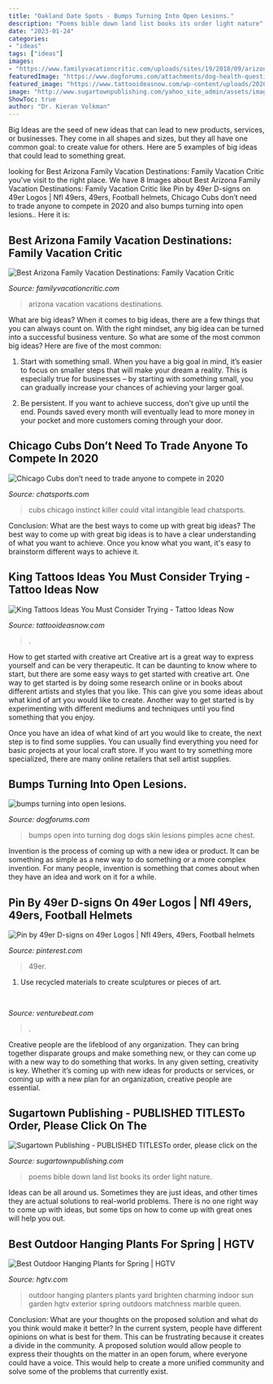```yaml
---
title: "Oakland Date Spots - Bumps Turning Into Open Lesions."
description: "Poems bible down land list books its order light nature"
date: "2023-01-24"
categories:
- "ideas"
tags: ["ideas"]
images:
- "https://www.familyvacationcritic.com/uploads/sites/19/2018/09/arizona_GettyImages-674650494-1280x640.jpg"
featuredImage: "https://www.dogforums.com/attachments/dog-health-questions/9317d1241645052-bumps-turning-into-open-1.jpg"
featured_image: "https://www.tattooideasnow.com/wp-content/uploads/2020/05/king-tattoo-22-1024x576.jpg"
image: "http://www.sugartownpublishing.com/yahoo_site_admin/assets/images/Mi_Tierra.133153032_std.jpg"
ShowToc: true
author: "Dr. Kieran Volkman"
---
```



Big Ideas are the seed of new ideas that can lead to new products, services, or businesses. They come in all shapes and sizes, but they all have one common goal: to create value for others. Here are 5 examples of big ideas that could lead to something great.

	

		
looking for Best Arizona Family Vacation Destinations: Family Vacation Critic you've visit to the right place. We have 8 Images about Best Arizona Family Vacation Destinations: Family Vacation Critic like Pin by 49er D-signs on 49er Logos | Nfl 49ers, 49ers, Football helmets, Chicago Cubs don’t need to trade anyone to compete in 2020 and also bumps turning into open lesions.. Here it is:
		
    
## Best Arizona Family Vacation Destinations: Family Vacation Critic

<img loading=lazy src="https://www.familyvacationcritic.com/uploads/sites/19/2018/09/arizona_GettyImages-674650494-1280x640.jpg" onerror="this.onerror=null;this.src='https://tse1.mm.bing.net/th?id=OIP.oVsK7fMWmvidOtTTnVB09wHaDt&amp;pid=15.1';" alt="Best Arizona Family Vacation Destinations: Family Vacation Critic">

_Source: familyvacationcritic.com_

>arizona vacation vacations destinations. 

	

What are big ideas?
When it comes to big ideas, there are a few things that you can always count on. With the right mindset, any big idea can be turned into a successful business venture. So what are some of the most common big ideas? Here are five of the most common:
1. Start with something small. When you have a big goal in mind, it’s easier to focus on smaller steps that will make your dream a reality. This is especially true for businesses – by starting with something small, you can gradually increase your chances of achieving your larger goal.

2. Be persistent. If you want to achieve success, don’t give up until the end. Pounds saved every month will eventually lead to more money in your pocket and more customers coming through your door.

    
## Chicago Cubs Don’t Need To Trade Anyone To Compete In 2020

<img loading=lazy src="http://cdn.chatsports.com/thumbnails/4168-92892-original.jpeg" onerror="this.onerror=null;this.src='https://tse1.mm.bing.net/th?id=OIP.qIOIzmtjk-hVM2iCVBirhgHaE7&amp;pid=15.1';" alt="Chicago Cubs don’t need to trade anyone to compete in 2020">

_Source: chatsports.com_

>cubs chicago instinct killer could vital intangible lead chatsports. 

	

Conclusion: What are the best ways to come up with great big ideas?
The best way to come up with great big ideas is to have a clear understanding of what you want to achieve. Once you know what you want, it's easy to brainstorm different ways to achieve it.

    
## King Tattoos Ideas You Must Consider Trying - Tattoo Ideas Now

<img loading=lazy src="https://www.tattooideasnow.com/wp-content/uploads/2020/05/king-tattoo-22-1024x576.jpg" onerror="this.onerror=null;this.src='https://tse2.mm.bing.net/th?id=OIP.NV9obJw_mylOUl6RHxGuwAHaEK&amp;pid=15.1';" alt="King Tattoos Ideas You Must Consider Trying - Tattoo Ideas Now">

_Source: tattooideasnow.com_

>. 

	

How to get started with creative art
Creative art is a great way to express yourself and can be very therapeutic. It can be daunting to know where to start, but there are some easy ways to get started with creative art.
One way to get started is by doing some research online or in books about different artists and styles that you like. This can give you some ideas about what kind of art you would like to create. Another way to get started is by experimenting with different mediums and techniques until you find something that you enjoy.

Once you have an idea of what kind of art you would like to create, the next step is to find some supplies. You can usually find everything you need for basic projects at your local craft store. If you want to try something more specialized, there are many online retailers that sell artist supplies.

    
## Bumps Turning Into Open Lesions.

<img loading=lazy src="https://www.dogforums.com/attachments/dog-health-questions/9317d1241645052-bumps-turning-into-open-1.jpg" onerror="this.onerror=null;this.src='https://tse3.mm.bing.net/th?id=OIP.XVAg9qegbR_JNwvvZ31SSwHaJ4&amp;pid=15.1';" alt="bumps turning into open lesions.">

_Source: dogforums.com_

>bumps open into turning dog dogs skin lesions pimples acne chest. 

	

Invention is the process of coming up with a new idea or product. It can be something as simple as a new way to do something or a more complex invention. For many people, invention is something that comes about when they have an idea and work on it for a while.

    
## Pin By 49er D-signs On 49er Logos | Nfl 49ers, 49ers, Football Helmets

<img loading=lazy src="https://i.pinimg.com/736x/d8/31/6c/d8316ca0716698a6eb6acd7b22283860.jpg" onerror="this.onerror=null;this.src='https://tse3.mm.bing.net/th?id=OIP.8zCBIcigPlcsDOghrgNgfwHaFj&amp;pid=15.1';" alt="Pin by 49er D-signs on 49er Logos | Nfl 49ers, 49ers, Football helmets">

_Source: pinterest.com_

>49er. 

	

1. Use recycled materials to create sculptures or pieces of art.

    
## 

<img loading=lazy src="https://venturebeat.com/wp-content/uploads/2020/05/hp-spring-4.jpg" onerror="this.onerror=null;this.src='https://tse1.mm.bing.net/th?id=OIP.5Eh6tApXNensZpKqgv-7wQHaEl&amp;pid=15.1';" alt="">

_Source: venturebeat.com_

>. 

	

Creative people are the lifeblood of any organization. They can bring together disparate groups and make something new, or they can come up with a new way to do something that works. In any given setting, creativity is key. Whether it’s coming up with new ideas for products or services, or coming up with a new plan for an organization, creative people are essential.

    
## Sugartown Publishing - PUBLISHED TITLESTo Order, Please Click On The

<img loading=lazy src="http://www.sugartownpublishing.com/yahoo_site_admin/assets/images/Mi_Tierra.133153032_std.jpg" onerror="this.onerror=null;this.src='https://tse4.mm.bing.net/th?id=OIP._ZKtb1SApAGHacU9R1eQCAHaLG&amp;pid=15.1';" alt="Sugartown Publishing - PUBLISHED TITLESTo order, please click on the">

_Source: sugartownpublishing.com_

>poems bible down land list books its order light nature. 

	

Ideas can be all around us. Sometimes they are just ideas, and other times they are actual solutions to real-world problems. There is no one right way to come up with ideas, but some tips on how to come up with great ones will help you out.

    
## Best Outdoor Hanging Plants For Spring | HGTV

<img loading=lazy src="https://hgtvhome.sndimg.com/content/dam/images/hgtv/fullset/2015/3/31/0/Original-BPF-Spring-House_exterior_hanging-plants_marble-queen-pathos_v.jpg.rend.hgtvcom.616.822.suffix/1427848563533.jpeg" onerror="this.onerror=null;this.src='https://tse2.mm.bing.net/th?id=OIP.QZ7O6tMtUol5gz_JWTWtTwHaJ4&amp;pid=15.1';" alt="Best Outdoor Hanging Plants for Spring | HGTV">

_Source: hgtv.com_

>outdoor hanging planters plants yard brighten charming indoor sun garden hgtv exterior spring outdoors matchness marble queen. 

	

Conclusion: What are your thoughts on the proposed solution and what do you think would make it better?
In the current system, people have different opinions on what is best for them. This can be frustrating because it creates a divide in the community. A proposed solution would allow people to express their thoughts on the matter in an open forum, where everyone could have a voice. This would help to create a more unified community and solve some of the problems that currently exist.

